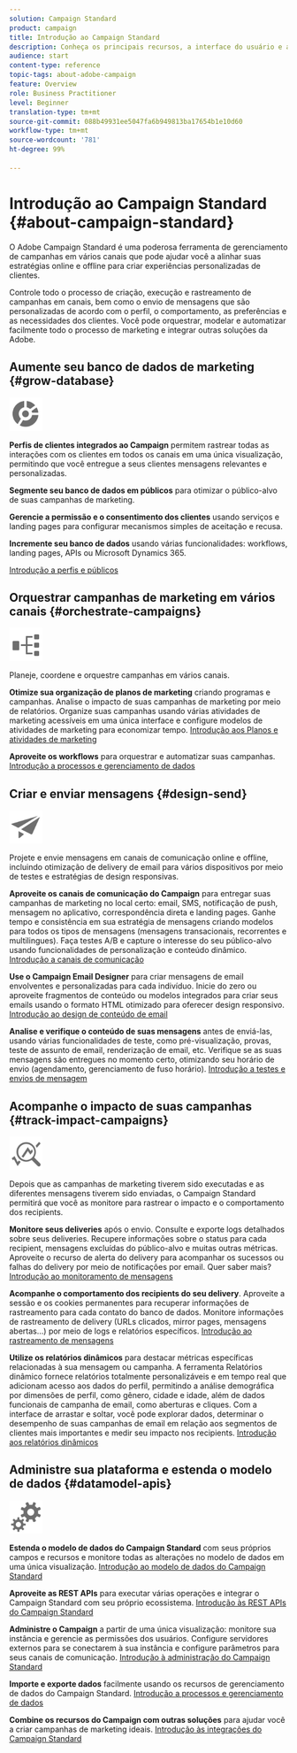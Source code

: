 ```yaml
---
solution: Campaign Standard
product: campaign
title: Introdução ao Campaign Standard
description: Conheça os principais recursos, a interface do usuário e as diretrizes globais.
audience: start
content-type: reference
topic-tags: about-adobe-campaign
feature: Overview
role: Business Practitioner
level: Beginner
translation-type: tm+mt
source-git-commit: 088b49931ee5047fa6b949813ba17654b1e10d60
workflow-type: tm+mt
source-wordcount: '781'
ht-degree: 99%

---
```



# Introdução ao Campaign Standard {#about-campaign-standard}

O Adobe Campaign Standard é uma poderosa ferramenta de gerenciamento de campanhas em vários canais que pode ajudar você a alinhar suas estratégias online e offline para criar experiências personalizadas de clientes.

Controle todo o processo de criação, execução e rastreamento de campanhas em canais, bem como o envio de mensagens que são personalizadas de acordo com o perfil, o comportamento, as preferências e as necessidades dos clientes. Você pode orquestrar, modelar e automatizar facilmente todo o processo de marketing e integrar outras soluções da Adobe.

## Aumente seu banco de dados de marketing {#grow-database}

<img width="60px" alt="condições" src="assets/icon_segment.svg"/>

**Perfis de clientes integrados ao Campaign** permitem rastrear todas as interações com os clientes em todos os canais em uma única visualização, permitindo que você entregue a seus clientes mensagens relevantes e personalizadas.

**Segmente seu banco de dados em públicos** para otimizar o público-alvo de suas campanhas de marketing.

**Gerencie a permissão e o consentimento dos clientes** usando serviços e landing pages para configurar mecanismos simples de aceitação e recusa.

**Incremente seu banco de dados** usando várias funcionalidades: workflows, landing pages, APIs ou Microsoft Dynamics 365.

[Introdução a perfis e públicos](../../audiences/using/get-started-profiles-and-audiences.md)

## Orquestrar campanhas de marketing em vários canais {#orchestrate-campaigns}

<img width="60px" alt="condições" src="assets/icon_workflows.svg"/>

Planeje, coordene e orquestre campanhas em vários canais.

**Otimize sua organização de planos de marketing** criando programas e campanhas. Analise o impacto de suas campanhas de marketing por meio de relatórios. Organize suas campanhas usando várias atividades de marketing acessíveis em uma única interface e configure modelos de atividades de marketing para economizar tempo. [Introdução aos Planos e atividades de marketing](../../start/using/programs-and-campaigns.md)

**Aproveite os workflows** para orquestrar e automatizar suas campanhas. [Introdução a processos e gerenciamento de dados](../../automating/using/get-started-workflows.md)

## Criar e enviar mensagens {#design-send}

<img width="60px" alt="condições" src="assets/icon_send.svg"/>

Projete e envie mensagens em canais de comunicação online e offline, incluindo otimização de delivery de email para vários dispositivos por meio de testes e estratégias de design responsivas.

**Aproveite os canais de comunicação do Campaign** para entregar suas campanhas de marketing no local certo: email, SMS, notificação de push, mensagem no aplicativo, correspondência direta e landing pages. Ganhe tempo e consistência em sua estratégia de mensagens criando modelos para todos os tipos de mensagens (mensagens transacionais, recorrentes e multilingues). Faça testes A/B e capture o interesse do seu público-alvo usando funcionalidades de personalização e conteúdo dinâmico. [Introdução a canais de comunicação](../../channels/using/get-started-communication-channels.md)

**Use o Campaign Email Designer** para criar mensagens de email envolventes e personalizadas para cada indivíduo. Inicie do zero ou aproveite fragmentos de conteúdo ou modelos integrados para criar seus emails usando o formato HTML otimizado para oferecer design responsivo. [Introdução ao design de conteúdo de email](../../designing/using/designing-content-in-adobe-campaign.md)

**Analise e verifique o conteúdo de suas mensagens** antes de enviá-las, usando várias funcionalidades de teste, como pré-visualização, provas, teste de assunto de email, renderização de email, etc. Verifique se as suas mensagens são entregues no momento certo, otimizando seu horário de envio (agendamento, gerenciamento de fuso horário). [Introdução a testes e envios de mensagem](../../sending/using/get-started-sending-messages.md)

## Acompanhe o impacto de suas campanhas {#track-impact-campaigns}

<img width="60px" alt="condições" src="assets/icon_report.svg"/>

Depois que as campanhas de marketing tiverem sido executadas e as diferentes mensagens tiverem sido enviadas, o Campaign Standard permitirá que você as monitore para rastrear o impacto e o comportamento dos recipients.

**Monitore seus deliveries** após o envio. Consulte e exporte logs detalhados sobre seus deliveries. Recupere informações sobre o status para cada recipient, mensagens excluídas do público-alvo e muitas outras métricas.
Aproveite o recurso de alerta do delivery para acompanhar os sucessos ou falhas do delivery por meio de notificações por email. Quer saber mais? [Introdução ao monitoramento de mensagens](../../sending/using/monitoring-a-delivery.md)

**Acompanhe o comportamento dos recipients do seu delivery**. Aproveite a sessão e os cookies permanentes para recuperar informações de rastreamento para cada contato do banco de dados. Monitore informações de rastreamento de delivery (URLs clicados, mirror pages, mensagens abertas...) por meio de logs e relatórios específicos. [Introdução ao rastreamento de mensagens](../../sending/using/tracking-messages.md)

**Utilize os relatórios dinâmicos** para destacar métricas específicas relacionadas à sua mensagem ou campanha. A ferramenta Relatórios dinâmico fornece relatórios totalmente personalizáveis e em tempo real que adicionam acesso aos dados do perfil, permitindo a análise demográfica por dimensões de perfil, como gênero, cidade e idade, além de dados funcionais de campanha de email, como aberturas e cliques. Com a interface de arrastar e soltar, você pode explorar dados, determinar o desempenho de suas campanhas de email em relação aos segmentos de clientes mais importantes e medir seu impacto nos recipients. [Introdução aos relatórios dinâmicos](../../reporting/using/about-dynamic-reports.md)

## Administre sua plataforma e estenda o modelo de dados {#datamodel-apis}

<img width="60px" alt="condições" src="assets/icon_admin.svg"/>

**Estenda o modelo de dados do Campaign Standard** com seus próprios campos e recursos e monitore todas as alterações no modelo de dados em uma única visualização. [Introdução ao modelo de dados do Campaign Standard](../../developing/using/get-started-data-model.md)

**Aproveite as REST APIs** para executar várias operações e integrar o Campaign Standard com seu próprio ecossistema. [Introdução às REST APIs do Campaign Standard](../../api/using/get-started-apis.md)

**Administre o Campaign** a partir de uma única visualização: monitore sua instância e gerencie as permissões dos usuários. Configure servidores externos para se conectarem à sua instância e configure parâmetros para seus canais de comunicação. [Introdução à administração do Campaign Standard](../../administration/using/get-started-campaign-administration.md)

**Importe e exporte dados** facilmente usando os recursos de gerenciamento de dados do Campaign Standard. [Introdução a processos e gerenciamento de dados](../../automating/using/get-started-workflows.md)

**Combine os recursos do Campaign com outras soluções** para ajudar você a criar campanhas de marketing ideais. [Introdução às integrações do Campaign Standard](../../integrating/using/get-started-campaign-integrations.md)
